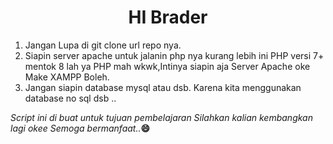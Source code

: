 <h1 align="center">HI Brader</h1>
<ol>
<li>Jangan Lupa di git clone url repo nya.</li>
  <li>Siapin server apache untuk jalanin php nya kurang lebih ini PHP versi 7+ mentok 8 lah ya PHP mah wkwk,Intinya siapin aja Server Apache oke Make XAMPP Boleh.
  </li>
  
<li>Jangan siapin database mysql atau dsb. Karena kita menggunakan database no sql dsb ..
</li>  
  
</ol>

<div>
<i>Script ini di buat untuk tujuan pembelajaran 
Silahkan kalian kembangkan lagi okee Semoga bermanfaat..</i><b>😄</b>
</div>
<marquee align="center" style="font-size:18px;>
  Jangn Lupa Tertawa Brader
  Assalamualaikum..
  </marquee>
